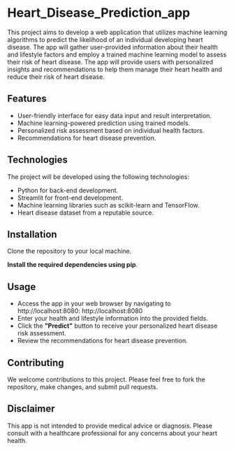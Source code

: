 # Heart_Disease_Prediction_app
This project aims to develop a web application that utilizes machine learning algorithms to predict the likelihood of an individual developing heart disease. The app will gather user-provided information about their health and lifestyle factors and employ a trained machine learning model to assess their risk of heart disease. The app will provide users with personalized insights and recommendations to help them manage their heart health and reduce their risk of heart disease.

## Features
- User-friendly interface for easy data input and result interpretation.
- Machine learning-powered prediction using trained models.
- Personalized risk assessment based on individual health factors.
- Recommendations for heart disease prevention.

## Technologies
The project will be developed using the following technologies:

- Python for back-end development.
- Streamlit for front-end development.
- Machine learning libraries such as scikit-learn and TensorFlow.
- Heart disease dataset from a reputable source.

## Installation
 Clone the repository to your local machine.
 
**Install the required dependencies using pip**.

## Usage
- Access the app in your web browser by navigating to http://localhost:8080: http://localhost:8080
- Enter your health and lifestyle information into the provided fields.
- Click the **"Predict"** button to receive your personalized heart disease risk assessment.
- Review the recommendations for heart disease prevention.
  
## Contributing
We welcome contributions to this project. Please feel free to fork the repository, make changes, and submit pull requests.


## Disclaimer
This app is not intended to provide medical advice or diagnosis. Please consult with a healthcare professional for any concerns about your heart health.
